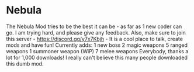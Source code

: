 # Nebula
The Nebula Mod tries to be the best it can be - as far as 1 new coder can go. I am trying hard, and please give any feedback. Also, make sure to join this server - https://discord.gg/y7x7Kbjh - It is a cool place to talk, create mods and have fun! Currently adds: 1 new boss 2 magic weapons 5 ranged weapons 1 summoner weapon (WiP) 7 melee weapons  Everybody, thanks a lot for 1,000 downloads! I really can't believe this many people downloaded this dumb mod. 
